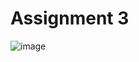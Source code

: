 # Assignment 3
![image](https://github.com/user-attachments/assets/97a78ced-54b9-4add-8e27-c63ad088321d)

